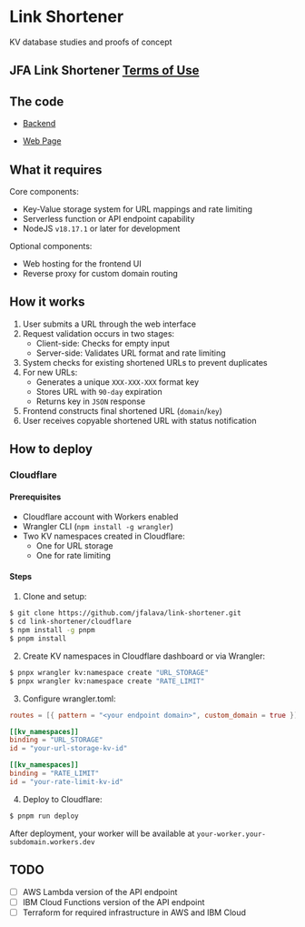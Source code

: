# Link Shortener

KV database studies and proofs of concept

## JFA Link Shortener [Terms of Use](https://link-shortener.jfa.dev/tos)

## The code

- [Backend](/cloudflare/src/index.ts)

- [Web Page](/www/)

## What it requires

Core components:

- Key-Value storage system for URL mappings and rate limiting
- Serverless function or API endpoint capability
- NodeJS `v18.17.1` or later for development

Optional components:

- Web hosting for the frontend UI
- Reverse proxy for custom domain routing

## How it works

1. User submits a URL through the web interface
2. Request validation occurs in two stages:
   - Client-side: Checks for empty input
   - Server-side: Validates URL format and rate limiting
3. System checks for existing shortened URLs to prevent duplicates
4. For new URLs:
   - Generates a unique `XXX-XXX-XXX` format key
   - Stores URL with `90-day` expiration
   - Returns key in `JSON` response
5. Frontend constructs final shortened URL (`domain`/`key`)
6. User receives copyable shortened URL with status notification

## How to deploy

### Cloudflare

#### Prerequisites

- Cloudflare account with Workers enabled
- Wrangler CLI (`npm install -g wrangler`)
- Two KV namespaces created in Cloudflare:
  - One for URL storage
  - One for rate limiting

#### Steps

1. Clone and setup:

```bash
$ git clone https://github.com/jfalava/link-shortener.git
$ cd link-shortener/cloudflare
$ npm install -g pnpm
$ pnpm install
```

2. Create KV namespaces in Cloudflare dashboard or via Wrangler:

```bash
$ pnpx wrangler kv:namespace create "URL_STORAGE"
$ pnpx wrangler kv:namespace create "RATE_LIMIT"
```

3. Configure wrangler.toml:

```toml
routes = [{ pattern = "<your endpoint domain>", custom_domain = true }]

[[kv_namespaces]]
binding = "URL_STORAGE"
id = "your-url-storage-kv-id"

[[kv_namespaces]]
binding = "RATE_LIMIT"
id = "your-rate-limit-kv-id"
```

4. Deploy to Cloudflare:

```bash
$ pnpm run deploy
```

After deployment, your worker will be available at `your-worker.your-subdomain.workers.dev`

## TODO

- [ ] AWS Lambda version of the API endpoint
- [ ] IBM Cloud Functions version of the API endpoint
- [ ] Terraform for required infrastructure in AWS and IBM Cloud
